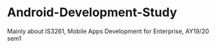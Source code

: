 # Android-Development-Study
Mainly about IS3261, Mobile Apps Development for Enterprise, AY19/20 sem1
